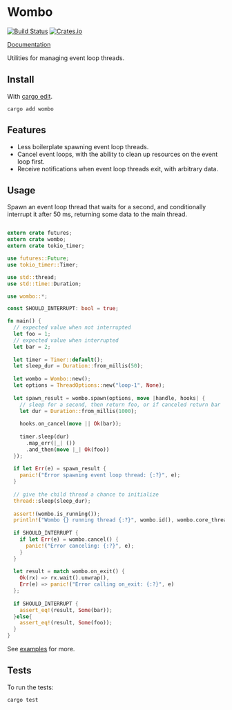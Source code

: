 Wombo
=====

[![Build Status](https://travis-ci.org/azuqua/wombo.rs.svg?branch=master)](https://travis-ci.org/azuqua/wombo.rs)
[![Crates.io](https://img.shields.io/crates/v/wombo.svg)](https://crates.io/crates/wombo)

[Documentation](https://docs.rs/wombo/*/wombo/)

Utilities for managing event loop threads.

## Install
 
With [cargo edit](https://github.com/killercup/cargo-edit).
 
```
cargo add wombo
```

## Features

* Less boilerplate spawning event loop threads.
* Cancel event loops, with the ability to clean up resources on the event loop first.
* Receive notifications when event loop threads exit, with arbitrary data.

## Usage

Spawn an event loop thread that waits for a second, and conditionally interrupt it after 50 ms, returning some data to the main thread.

```rust

extern crate futures;
extern crate wombo;
extern crate tokio_timer;

use futures::Future;
use tokio_timer::Timer;

use std::thread;
use std::time::Duration;

use wombo::*;

const SHOULD_INTERRUPT: bool = true;

fn main() {
  // expected value when not interrupted
  let foo = 1;
  // expected value when interrupted
  let bar = 2;
    
  let timer = Timer::default();
  let sleep_dur = Duration::from_millis(50);
  
  let wombo = Wombo::new();
  let options = ThreadOptions::new("loop-1", None);
  
  let spawn_result = wombo.spawn(options, move |handle, hooks| {
    // sleep for a second, then return foo, or if canceled return bar
    let dur = Duration::from_millis(1000);
    
    hooks.on_cancel(move || Ok(bar));
  
    timer.sleep(dur)
      .map_err(|_| ())
      .and_then(move |_| Ok(foo))
  });
  
  if let Err(e) = spawn_result {
    panic!("Error spawning event loop thread: {:?}", e);
  }
  
  // give the child thread a chance to initialize
  thread::sleep(sleep_dur);
  
  assert!(wombo.is_running());
  println!("Wombo {} running thread {:?}", wombo.id(), wombo.core_thread_id());
  
  if SHOULD_INTERRUPT {
    if let Err(e) = wombo.cancel() {
      panic!("Error canceling: {:?}", e);
    }
  }
  
  let result = match wombo.on_exit() {
    Ok(rx) => rx.wait().unwrap(),
    Err(e) => panic!("Error calling on_exit: {:?}", e)
  };
  
  if SHOULD_INTERRUPT {
    assert_eq!(result, Some(bar));
  }else{
    assert_eq!(result, Some(foo));
  }
}

```

See [examples](examples/README.md) for more.

## Tests

To run the tests:

```
cargo test
```
